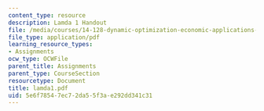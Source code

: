 ```yaml
---
content_type: resource
description: Lamda 1 Handout
file: /media/courses/14-128-dynamic-optimization-economic-applications-recursive-methods-spring-2003/5e6f78547ec72da55f3ae292dd341c31_lamda1.pdf
file_type: application/pdf
learning_resource_types:
- Assignments
ocw_type: OCWFile
parent_title: Assignments
parent_type: CourseSection
resourcetype: Document
title: lamda1.pdf
uid: 5e6f7854-7ec7-2da5-5f3a-e292dd341c31
---
```

